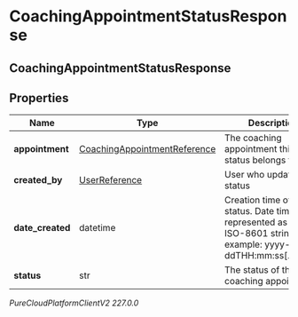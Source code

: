 # CoachingAppointmentStatusResponse

## CoachingAppointmentStatusResponse

## Properties

|Name | Type | Description | Notes|
|------------ | ------------- | ------------- | -------------|
| **appointment** | [CoachingAppointmentReference](CoachingAppointmentReference) | The coaching appointment this status belongs to | [optional] |
| **created_by** | [UserReference](UserReference) | User who updated the status | [optional] |
| **date_created** | datetime | Creation time of the status. Date time is represented as an ISO-8601 string. For example: yyyy-MM-ddTHH:mm:ss[.mmm]Z | [optional] |
| **status** | str | The status of the coaching appointment | [optional] |



_PureCloudPlatformClientV2 227.0.0_
